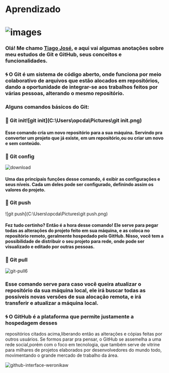 #      Aprendizado  #

#  ![images](C:\Users\opcda\Pictures\images.png) #





### Olá! Me chamo <u>Tiago José</u>, e aqui vai algumas anotações sobre meu estudos de Git e GitHub, seus conceitos e funcionalidades. 
### :cyclone: O Git é um sistema de código aberto, onde funciona por meio colaborativo de arquivos que estão alocados em repositórios, dando a oportunidade de integrar-se aos trabalhos feitos por várias pessoas, alterando o mesmo repositório.

### Alguns comandos básicos do Git: ### 

### :page_facing_up: Git init![git init](C:\Users\opcda\Pictures\git init.png)

#### Esse comando cria um novo repositório para a sua máquina. Servindo pra converter um projeto que já existe, em um repositório,ou ou criar um novo e sem conteúdo.



### :page_facing_up: Git config

![download](C:\Users\opcda\Pictures\download.png)



#### Uma das principais funções desse comando, é exibir as configurações e seus níveis. Cada um deles pode ser configurado, definindo assim os valores do projeto.



### :page_facing_up:  Git push ###

![git push](C:\Users\opcda\Pictures\git push.png)



#### Fez tudo certinho? Então é a hora desse comando! Ele serve para pegar todas as alterações do projeto feito em sua máquina, e as coloca no repositório remoto, geralmente hospedado pelo GitHub. Nisso, você tem a possibilidade de distribuir o seu projeto para rede, onde pode ser visualizado e editado por outras pessoas.



### :page_facing_up:  Git pull

 ![git-pull6](C:\Users\opcda\Pictures\git-pull6.png)



### Esse comando serve para caso você queira atualizar o repositório da sua máquina local, ele irá buscar todas as possíveis novas versões de sua alocação remota, e irá transferir e atualizar a máquina local.



### :cyclone: O GitHub é a plataforma que permite justamente a hospedagem desses
repositórios citados acima,liberando então as alterações e cópias feitas por outros
usuários. Se formos parar pra pensar, o  GitHub se assemelha a uma rede social,porém
com o foco em tecnologia, que também serve de vitrine para milhares de projetos 
elaborados por desenvolvedores do mundo todo, movimentando o grande mercado de trabalho
da área.

![github-interface-weronikaw](C:\Users\opcda\Pictures\github-interface-weronikaw.png)